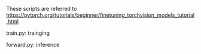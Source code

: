
These scripts are referred to https://pytorch.org/tutorials/beginner/finetuning_torchvision_models_tutorial.html

train.py: trainging

forward.py: inference 